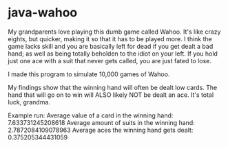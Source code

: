 # java-wahoo
My grandparents love playing this dumb game called Wahoo. It's like crazy eights, but quicker, making it so that it has to be played more. I think the game lacks skill and you are basically left for dead if you get dealt a bad hand; as well as being totally beholden to the idiot on your left. If you hold just one ace with a suit that never gets called, you are just fated to lose.

I made this program to simulate 10,000 games of Wahoo.

My findings show that the winning hand will often be dealt low cards. The hand that will go on to win will ALSO likely NOT be dealt an ace. It's total luck, grandma.

Example run:
Average value of a card in the winning hand: 7.633731245208618
Average amount of suits in the winning hand: 2.7872084109078963
Average aces the winning hand gets dealt: 0.375205344431059
